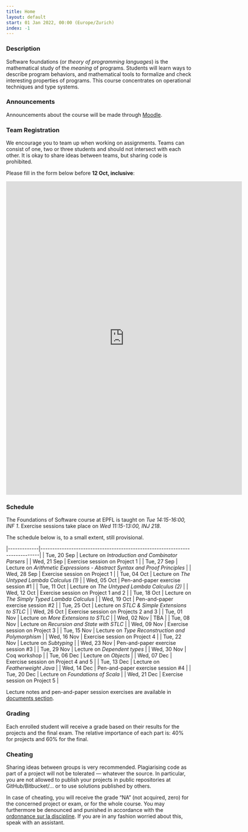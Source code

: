 ```yaml
---
title: Home
layout: default
start: 01 Jan 2022, 00:00 (Europe/Zurich)
index: -1
---
```


### Description

Software foundations (or *theory of programming languages*) is the mathematical study of the *meaning* of programs. Students will learn ways to describe program behaviors, and mathematical tools to formalize and check interesting properties of programs. This course concentrates on operational techniques and type systems.

### Announcements

Announcements about the course will be made through [Moodle](https://moodle.epfl.ch/course/view.php?id=8061).

### Team Registration

We encourage you to team up when working on assignments. Teams can consist of one, two or three students and should not intersect with each other. It is okay to share ideas between teams, but sharing code is prohibited.

Please fill in the form below before __12 Oct, inclusive__:

<iframe src="https://docs.google.com/forms/d/e/1FAIpQLScEGdAPPYY3j5oOxiA9mRX9Lxd0Ckz4bKMrIOuwF9cqQ-VNOA/viewform?embedded=true" width="640" height="850" frameborder="0" marginheight="0" marginwidth="0">Loading…</iframe>

### Schedule

The Foundations of Software course at EPFL is taught on *Tue 14:15-16:00, INF 1*.
Exercise sessions take place on *Wed 11:15-13:00, INJ 218*.

The schedule below is, to a small extent, still provisional.

|-------------|-----------------------------------------------------------------------------|
| Tue, 20 Sep | Lecture on *Introduction and Combinator Parsers* |
| Wed, 21 Sep | Exercise session on Project 1 |
| Tue, 27 Sep | Lecture on *Arithmetic Expressions - Abstract Syntax and Proof Principles* |
| Wed, 28 Sep | Exercise session on Project 1 |
| Tue, 04 Oct | Lecture on *The Untyped Lambda Calculus (1)* |
| Wed, 05 Oct | Pen-and-paper exercise session #1 |
| Tue, 11 Oct | Lecture on *The Untyped Lambda Calculus (2)* |
| Wed, 12 Oct | Exercise session on Project 1 and 2 |
| Tue, 18 Oct | Lecture on *The Simply Typed Lambda Calculus* |
| Wed, 19 Oct | Pen-and-paper exercise session #2 |
| Tue, 25 Oct | Lecture on *STLC & Simple Extensions to STLC* |
| Wed, 26 Oct | Exercise session on Projects 2 and 3 |
| Tue, 01 Nov | Lecture on *More Extensions to STLC* |
| Wed, 02 Nov | TBA |
| Tue, 08 Nov | Lecture on *Recursion and State with STLC* |
| Wed, 09 Nov | Exercise session on Project 3 |
| Tue, 15 Nov | Lecture on *Type Reconstruction and Polymorphism* |
| Wed, 16 Nov | Exercise session on Project 4 |
| Tue, 22 Nov | Lecture on *Subtyping* |
| Wed, 23 Nov | Pen-and-paper exercise session #3 |
| Tue, 29 Nov | Lecture on *Dependent types* |
| Wed, 30 Nov | Coq workshop |
| Tue, 06 Dec | Lecture on *Objects* |
| Wed, 07 Dec | Exercise session on Project 4 and 5 |
| Tue, 13 Dec | Lecture on *Featherweight Java* |
| Wed, 14 Dec | Pen-and-paper exercise session #4 |
| Tue, 20 Dec | Lecture on *Foundations of Scala* |
| Wed, 21 Dec | Exercise session on Project 5 |


Lecture notes and pen-and-paper session exercises are available in [documents section](/documents.html).

### Grading

Each enrolled student will receive a grade based on their results for the
projects and the final exam. The relative importance of each part is: 40% for
projects and 60% for the final.

### Cheating

Sharing ideas between groups is very recommended. Plagiarising code as part of a project will not be tolerated — whatever the source. In particular, you are not allowed to publish your projects in public repositories at GitHub/Bitbucket/... or to use solutions published by others.

In case of cheating, you will receive the grade “NA” (not acquired, zero) for the concerned project or exam, or for the whole course. You may furthermore be denounced and punished in accordance with the [ordonnance sur la discipline](http://www.admin.ch/ch/f/rs/4/414.138.2.fr.pdf). If you are in any fashion worried about this, speak with an assistant.